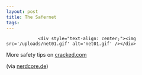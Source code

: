 ```yaml
---
layout: post
title: The Safernet
tags:
---
```



                <div style="text-align: center;"><img src='/uploads/net01.gif' alt='net01.gif' /></div>
<p>More safety tips on <a href="http://www.cracked.com/index.php?name=News&sid=1720">cracked.com</a></p>
<p>(via <a href="http://www.nerdcore.de/wp/2007/09/17/danger/">nerdcore.de</a>)</p>
